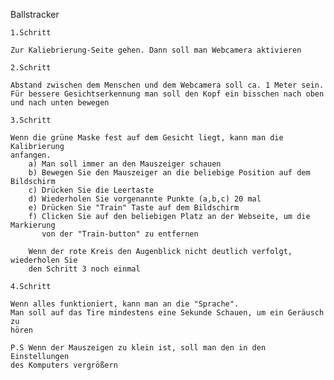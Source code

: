 Ballstracker

    1.Schritt
    
    Zur Kaliebrierung-Seite gehen. Dann soll man Webcamera aktivieren
    
    2.Schritt
    
    Abstand zwischen dem Menschen und dem Webcamera soll ca. 1 Meter sein.
    Für bessere Gesichtserkennung man soll den Kopf ein bisschen nach oben
    und nach unten bewegen
    
    3.Schritt
    
    Wenn die grüne Maske fest auf dem Gesicht liegt, kann man die Kalibrierung
    anfangen.
        a) Man soll immer an den Mauszeiger schauen
        b) Bewegen Sie den Mauszeiger an die beliebige Position auf dem Bildschirm
        c) Drücken Sie die Leertaste
        d) Wiederholen Sie vorgenannte Punkte (a,b,c) 20 mal
        e) Drücken Sie "Train" Taste auf dem Bildschirm
        f) Clicken Sie auf den beliebigen Platz an der Webseite, um die Markierung
           von der "Train-button" zu entfernen
        
        Wenn der rote Kreis den Augenblick nicht deutlich verfolgt, wiederholen Sie
        den Schritt 3 noch einmal
        
    4.Schritt
    
    Wenn alles funktioniert, kann man an die "Sprache".
    Man soll auf das Tire mindestens eine Sekunde Schauen, um ein Geräusch zu
    hören
    
    P.S Wenn der Mauszeigen zu klein ist, soll man den in den Einstellungen
    des Komputers vergrößern
   
   
    